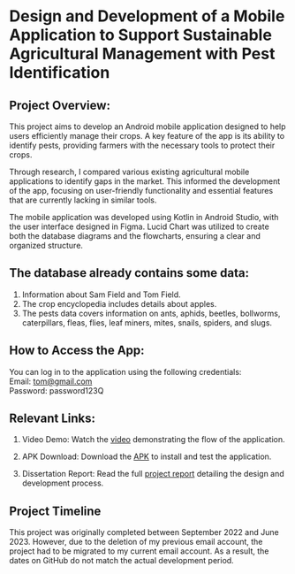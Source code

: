 # Design and Development of a Mobile Application to Support Sustainable Agricultural Management with Pest Identification

## Project Overview:
This project aims to develop an Android mobile application designed to help users efficiently manage their crops. A key feature of the app is its ability to identify pests, providing farmers with the necessary tools to protect their crops.

Through research, I compared various existing agricultural mobile applications to identify gaps in the market. This informed the development of the app, focusing on user-friendly functionality and essential features that are currently lacking in similar tools.

The mobile application was developed using Kotlin in Android Studio, with the user interface designed in Figma. Lucid Chart was utilized to create both the database diagrams and the flowcharts, ensuring a clear and organized structure.

## The database already contains some data:
1. Information about Sam Field and Tom Field.
2. The crop encyclopedia includes details about apples.
3. The pests data covers information on ants, aphids, beetles, bollworms, caterpillars, fleas, flies, leaf miners, mites, snails, spiders, and slugs.

## How to Access the App:
You can log in to the application using the following credentials:<br>
Email: tom@gmail.com<br>
Password: password123Q<br>

## Relevant Links:

1. Video Demo: Watch the [video](https://drive.google.com/file/d/15LpfysnkDBJMOlRk21pzctmyV-Wb0gVl/view?usp=sharing) demonstrating the flow of the application.

2. APK Download: Download the [APK](https://drive.google.com/file/d/1TehAY6GPbiZLPSJ4mO_QW9L4Jx_JXU_2/view?usp=share_link) to install and test the application.

3. Dissertation Report: Read the full [project report](https://drive.google.com/file/d/1aMK0QPFBeWQxi7HQ5iRaiQX34q510Duv/view?usp=sharing) detailing the design and development process.


## Project Timeline

This project was originally completed between September 2022 and June 2023. However, due to the deletion of my previous email account, the project had to be migrated to my current email account. As a result, the dates on GitHub do not match the actual development period.